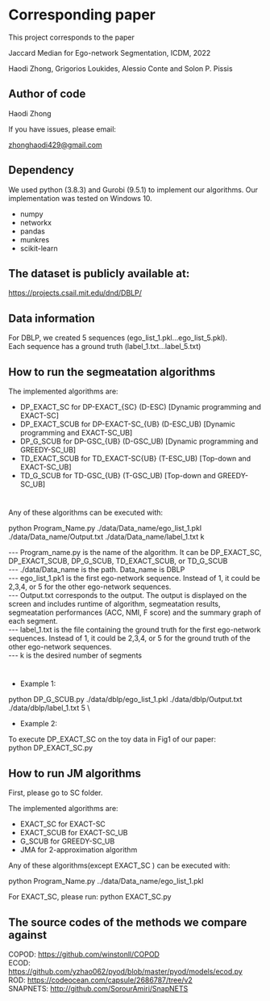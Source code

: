 # Corresponding paper
This project corresponds to the paper

Jaccard Median for Ego-network Segmentation, ICDM, 2022

Haodi Zhong, Grigorios Loukides, Alessio Conte and Solon P. Pissis

## Author of code

Haodi Zhong

If you have issues, please email:

zhonghaodi429@gmail.com

## Dependency


We used python (3.8.3) and  Gurobi (9.5.1) to implement our algorithms. Our implementation was tested on Windows 10.

- numpy
- networkx 
- pandas 
- munkres
- scikit-learn

## The dataset is publicly available at:

https://projects.csail.mit.edu/dnd/DBLP/ 

## Data information

For DBLP, we created 5 sequences (ego_list_1.pkl...ego_list_5.pkl). \
Each sequence has a ground truth (label_1.txt...label_5.txt) 

## How to run the segmeatation algorithms

The implemented algorithms are: 

* DP_EXACT_SC for DP-EXACT_{SC} (D-ESC)	      [Dynamic programming and EXACT-SC] 	
* DP_EXACT_SCUB for DP-EXACT-SC_{UB} (D-ESC_UB) [Dynamic programming and EXACT-SC_UB] 
* DP_G_SCUB for DP-GSC_{UB} (D-GSC_UB)	      [Dynamic programming and GREEDY-SC_UB] 	 
* TD_EXACT_SCUB for TD_EXACT-SC{UB} (T-ESC_UB)  [Top-down and EXACT-SC_UB] 	 
* TD_G_SCUB for TD-GSC_{UB} (T-GSC_UB)          [Top-down and GREEDY-SC_UB]	


#

Any of these algorithms can be executed with: 	 
	 
python Program_Name.py ./data/Data_name/ego_list_1.pkl ./data/Data_name/Output.txt  ./data/Data_name/label_1.txt k	 

--- Program_name.py is the name of the algorithm. It can be DP_EXACT_SC, DP_EXACT_SCUB, DP_G_SCUB, TD_EXACT_SCUB, or TD_G_SCUB	 \
--- ./data/Data_name is the path. Data_name is DBLP	 \
--- ego_list_1.pk1 is the first ego-network sequence. Instead of 1, it could be 2,3,4, or 5 for the other ego-network sequences.	 \
--- Output.txt corresponds to the output. The output is displayed on the screen and includes runtime of algorithm, segmeatation results, segmeatation performances (ACC, NMI, F score) and the summary graph of each segment. 	 \
--- label_1.txt is the file containing the ground truth for the first ego-network sequences. Instead of 1, it could be 2,3,4, or 5 for the ground truth of the other ego-network sequences.	 \
--- k is the desired number of segments	 

#

* Example 1:	 

python DP_G_SCUB.py ./data/dblp/ego_list_1.pkl ./data/dblp/Output.txt  ./data/dblp/label_1.txt 5	 \
	 
* Example 2: 	 

To execute DP_EXACT_SC on the toy data in Fig1 of our paper:	 \
python DP_EXACT_SC.py 	 

## How to run JM algorithms

First, please go to SC folder.

The implemented algorithms are:

* EXACT_SC for EXACT-SC  
* EXACT_SCUB for EXACT-SC_UB
* G_SCUB for GREEDY-SC_UB
* JMA for 2-approximation algorithm 

Any of these algorithms(except EXACT_SC ) can be executed with: 

python Program_Name.py ../data/Data_name/ego_list_1.pkl 

For EXACT_SC, please run:
python EXACT_SC.py

## The source codes of the methods we compare against

COPOD: https://github.com/winstonll/COPOD \
ECOD: https://github.com/yzhao062/pyod/blob/master/pyod/models/ecod.py \
ROD: https://codeocean.com/capsule/2686787/tree/v2 \
SNAPNETS: http://github.com/SorourAmiri/SnapNETS 
